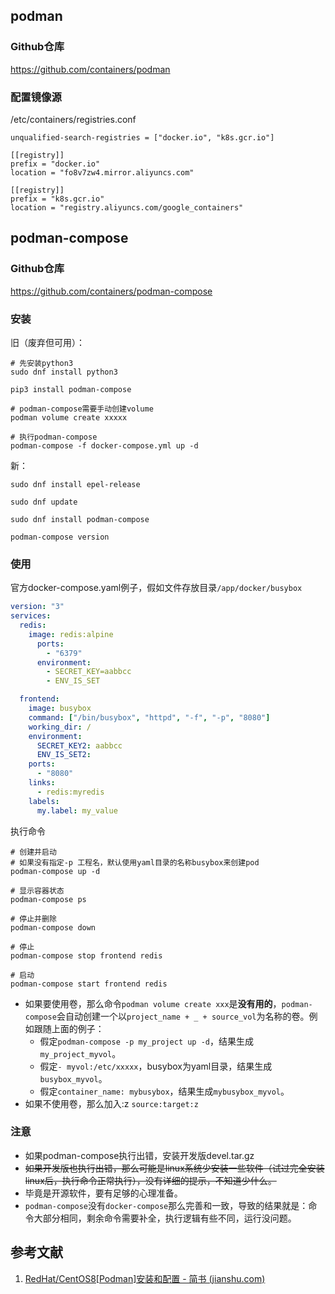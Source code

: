 ## podman

### Github仓库

https://github.com/containers/podman

### 配置镜像源

/etc/containers/registries.conf

```shell
unqualified-search-registries = ["docker.io", "k8s.gcr.io"]

[[registry]]
prefix = "docker.io"
location = "fo8v7zw4.mirror.aliyuncs.com"

[[registry]]
prefix = "k8s.gcr.io"
location = "registry.aliyuncs.com/google_containers"
```

## podman-compose

### Github仓库

https://github.com/containers/podman-compose

### 安装

旧（废弃但可用）：

```shell
# 先安装python3
sudo dnf install python3

pip3 install podman-compose

# podman-compose需要手动创建volume
podman volume create xxxxx

# 执行podman-compose
podman-compose -f docker-compose.yml up -d 
```

新：

```shell
sudo dnf install epel-release

sudo dnf update

sudo dnf install podman-compose

podman-compose version
```

### 使用

官方docker-compose.yaml例子，假如文件存放目录`/app/docker/busybox`

```yaml
version: "3"
services:
  redis:
    image: redis:alpine
      ports:
        - "6379"
      environment:
        - SECRET_KEY=aabbcc
        - ENV_IS_SET

  frontend:
    image: busybox
    command: ["/bin/busybox", "httpd", "-f", "-p", "8080"]
    working_dir: /
    environment:
      SECRET_KEY2: aabbcc
      ENV_IS_SET2:
    ports:
      - "8080"
    links:
      - redis:myredis
    labels:
      my.label: my_value
```

执行命令

```shell
# 创建并启动
# 如果没有指定-p 工程名，默认使用yaml目录的名称busybox来创建pod
podman-compose up -d

# 显示容器状态
podman-compose ps

# 停止并删除
podman-compose down

# 停止
podman-compose stop frontend redis

# 启动
podman-compose start frontend redis
```

* 如果要使用卷，那么命令`podman volume create xxx`是**没有用的**，`podman-compose`会自动创建一个以`project_name + _ + source_vol`为名称的卷。例如跟随上面的例子：
  * 假定`podman-compose -p my_project up -d`，结果生成`my_project_myvol`。
  * 假定`- myvol:/etc/xxxxx`，busybox为yaml目录，结果生成`busybox_myvol`。
  * 假定`container_name: mybusybox`，结果生成`mybusybox_myvol`。
* 如果不使用卷，那么加入:z `source:target:z`

### 注意

- 如果podman-compose执行出错，安装开发版devel.tar.gz
- ~~如果开发版也执行出错，那么可能是linux系统少安装一些软件（试过完全安装linux后，执行命令正常执行），没有详细的提示，不知道少什么。~~
- 毕竟是开源软件，要有足够的心理准备。
- `podman-compose`没有`docker-compose`那么完善和一致，导致的结果就是：命令大部分相同，剩余命令需要补全，执行逻辑有些不同，运行没问题。

## 参考文献

1. [RedHat/CentOS8[Podman]安装和配置 - 简书 (jianshu.com)](https://www.jianshu.com/p/d69017fac5dc)
